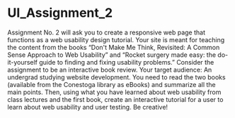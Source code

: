 # UI_Assignment_2
Assignment No. 2 will ask you to create a responsive web page that functions as a web usability design tutorial. Your site is meant for teaching the content from the books “Don't Make Me Think, Revisited: A Common Sense Approach to Web Usability” and “Rocket surgery made easy: the do-it-yourself guide to finding and fixing usability problems.” Consider the assignment to be an interactive book review. Your target audience: An undergrad studying website development.     You need to read the two books (available from the Conestoga library as eBooks) and summarize all the main points. Then, using what you have learned about web usability from class lectures and the first book, create an interactive tutorial for a user to learn about web usability and user testing. Be creative!

